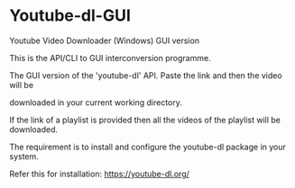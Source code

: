 # Youtube-dl-GUI
Youtube Video Downloader (Windows) GUI version

This is the API/CLI to GUI interconversion programme.

The GUI version of the 'youtube-dl' API. Paste the link and then the video will be 

downloaded in your current working directory. 

If the link of a playlist is provided then all the videos of the playlist will be downloaded.

The requirement is to install and configure the youtube-dl package in your system.

Refer this for installation: https://youtube-dl.org/
